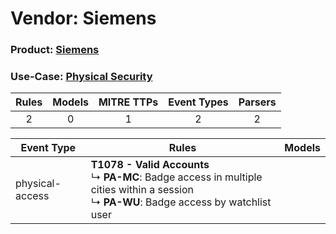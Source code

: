 Vendor: Siemens
===============
### Product: [Siemens](../ds_siemens_siemens.md)
### Use-Case: [Physical Security](../../../../UseCases/uc_physical_security.md)

| Rules | Models | MITRE TTPs | Event Types | Parsers |
|:-----:|:------:|:----------:|:-----------:|:-------:|
|   2   |   0    |     1      |      2      |    2    |

| Event Type      | Rules                                                                                                                                                 | Models |
| --------------- | ----------------------------------------------------------------------------------------------------------------------------------------------------- | ------ |
| physical-access | <b>T1078 - Valid Accounts</b><br> ↳ <b>PA-MC</b>: Badge access in multiple cities within a session<br> ↳ <b>PA-WU</b>: Badge access by watchlist user |        |